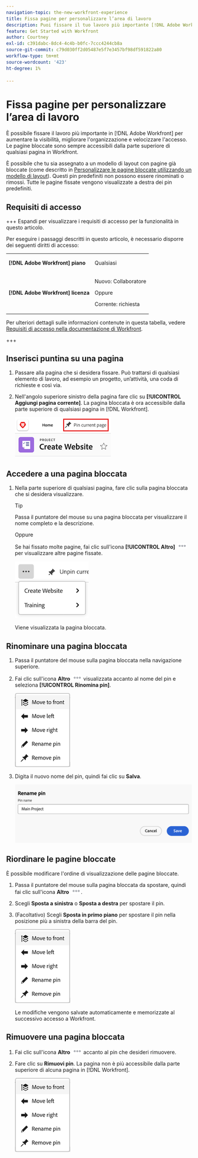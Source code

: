 ```yaml
---
navigation-topic: the-new-workfront-experience
title: Fissa pagine per personalizzare l’area di lavoro
description: Puoi fissare il tuo lavoro più importante [!DNL Adobe Workfront] per una maggiore visibilità, una migliore organizzazione e un accesso più rapido. Le pagine bloccate sono sempre accessibili dalla parte superiore di qualsiasi pagina in Workfront.
feature: Get Started with Workfront
author: Courtney
exl-id: c391dabc-8dc4-4c4b-b0fc-7ccc4244cb8a
source-git-commit: c79d030ff2d05487e5f7e3457bf98df591822a80
workflow-type: tm+mt
source-wordcount: '423'
ht-degree: 1%

---
```


# Fissa pagine per personalizzare l’area di lavoro

<!-- Audited: 4/2025 -->

È possibile fissare il lavoro più importante in [!DNL Adobe Workfront] per aumentare la visibilità, migliorare l&#39;organizzazione e velocizzare l&#39;accesso. Le pagine bloccate sono sempre accessibili dalla parte superiore di qualsiasi pagina in Workfront.

È possibile che tu sia assegnato a un modello di layout con pagine già bloccate (come descritto in [Personalizzare le pagine bloccate utilizzando un modello di layout](../../administration-and-setup/customize-workfront/use-layout-templates/customize-pinned-pages.md)). Questi pin predefiniti non possono essere rinominati o rimossi. Tutte le pagine fissate vengono visualizzate a destra dei pin predefiniti.

## Requisiti di accesso

+++ Espandi per visualizzare i requisiti di accesso per la funzionalità in questo articolo.

Per eseguire i passaggi descritti in questo articolo, è necessario disporre dei seguenti diritti di accesso:

<table style="table-layout:auto"> 
 <col> 
 </col> 
 <col> 
 </col> 
 <tbody> 
  <tr> 
   <td role="rowheader"><strong>[!DNL Adobe Workfront] piano</strong></td> 
   <td> <p>Qualsiasi</p> </td> 
  </tr> 
  <tr> 
   <td role="rowheader"><strong>[!DNL Adobe Workfront] licenza</strong></td> 
   <td> <p>Nuovo: Collaboratore</p> 
   <p>Oppure</p>
     <p>Corrente: richiesta</p>
   </td> 
  </tr> 
 </tbody> 
</table>

Per ulteriori dettagli sulle informazioni contenute in questa tabella, vedere [Requisiti di accesso nella documentazione di Workfront](/help/quicksilver/administration-and-setup/add-users/access-levels-and-object-permissions/access-level-requirements-in-documentation.md).

+++

## Inserisci puntina su una pagina

1. Passare alla pagina che si desidera fissare. Può trattarsi di qualsiasi elemento di lavoro, ad esempio un progetto, un’attività, una coda di richieste e così via.

1. Nell&#39;angolo superiore sinistro della pagina fare clic su **[!UICONTROL Aggiungi pagina corrente]**. La pagina bloccata è ora accessibile dalla parte superiore di qualsiasi pagina in [!DNL Workfront].

   ![Inserisci puntina alla pagina corrente](assets/pin-current-page-button.png)

## Accedere a una pagina bloccata

1. Nella parte superiore di qualsiasi pagina, fare clic sulla pagina bloccata che si desidera visualizzare.

   >[!TIP]
   >
   >Passa il puntatore del mouse su una pagina bloccata per visualizzare il nome completo e la descrizione.

   Oppure

   Se hai fissato molte pagine, fai clic sull&#39;icona **[!UICONTROL Altro]** ![Fai clic sull&#39;icona Altro](assets/more-icon.png) per visualizzare altre pagine fissate.

   ![Visualizza altre pagine bloccate](assets/display-pinned-pages.png)

   Viene visualizzata la pagina bloccata.

## Rinominare una pagina bloccata

1. Passa il puntatore del mouse sulla pagina bloccata nella navigazione superiore.
1. Fai clic sull&#39;icona **Altro** ![Altro icona](assets/more-icon.png) visualizzata accanto al nome del pin e seleziona **[!UICONTROL Rinomina pin]**.

   ![Rinomina pin](assets/pin-menu.png)

1. Digita il nuovo nome del pin, quindi fai clic su **Salva**.

   ![Fare clic sul segno di spunta per rinominare il pin](assets/rename-pin-dialog-box.png)


## Riordinare le pagine bloccate

È possibile modificare l&#39;ordine di visualizzazione delle pagine bloccate.

1. Passa il puntatore del mouse sulla pagina bloccata da spostare, quindi fai clic sull&#39;icona **Altro** ![Altro](assets/more-icon.png).
1. Scegli **Sposta a sinistra** o **Sposta a destra** per spostare il pin.
1. (Facoltativo) Scegli **Sposta in primo piano** per spostare il pin nella posizione più a sinistra della barra del pin.

   ![sposta pin](assets/pin-menu.png)

   Le modifiche vengono salvate automaticamente e memorizzate al successivo accesso a Workfront.

## Rimuovere una pagina bloccata

1. Fai clic sull&#39;icona **Altro** ![](assets/more-icon.png) accanto al pin che desideri rimuovere.
1. Fare clic su **Rimuovi pin**. La pagina non è più accessibile dalla parte superiore di alcuna pagina in [!DNL Workfront].

   ![Rimuovi pin](assets/pin-menu.png)


